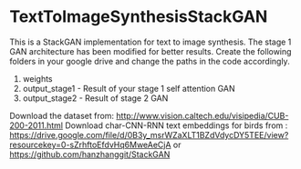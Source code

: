 # TextToImageSynthesisStackGAN
This is a StackGAN implementation for text to image synthesis. The stage 1 GAN architecture has been modified for better results.
Create the following folders in your google drive and change the paths in the code accordingly.
1. weights 
2. output_stage1 - Result of your stage 1 self attention GAN 
3. output_stage2 - Result of stage 2 GAN

Download the dataset from: http://www.vision.caltech.edu/visipedia/CUB-200-2011.html
Download char-CNN-RNN text embeddings for birds from :
https://drive.google.com/file/d/0B3y_msrWZaXLT1BZdVdycDY5TEE/view?resourcekey=0-sZrhftoEfdvHq6MweAeCjA or https://github.com/hanzhanggit/StackGAN

